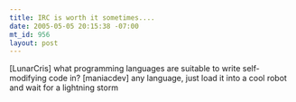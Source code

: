```yaml
--- 
title: IRC is worth it sometimes....
date: 2005-05-05 20:15:38 -07:00
mt_id: 956
layout: post
---
```

[LunarCris] what programming languages are suitable to write self-modifying code in?
[maniacdev] any language, just load it into a cool robot and wait for a lightning storm
